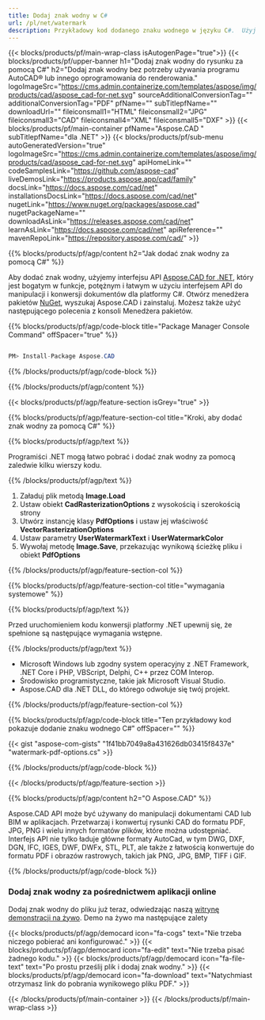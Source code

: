 ```yaml
---
title: Dodaj znak wodny w C#
url: /pl/net/watermark
description: Przykładowy kod dodanego znaku wodnego w języku C#.  Użyj przykładowego kodu API, aby dodać znak wodny do pliku w VB.NET, Asp.NET lub dowolnej aplikacji opartej na platformie .NET.
---
```


{{< blocks/products/pf/main-wrap-class isAutogenPage="true">}}
{{< blocks/products/pf/upper-banner h1="Dodaj znak wodny do rysunku za pomocą C#" h2="Dodaj znak wodny bez potrzeby używania programu AutoCAD® lub innego oprogramowania do renderowania." logoImageSrc="https://cms.admin.containerize.com/templates/aspose/img/products/cad/aspose_cad-for-net.svg" sourceAdditionalConversionTag="" additionalConversionTag="PDF" pfName="" subTitlepfName="" downloadUrl="" fileiconsmall1="HTML" fileiconsmall2="JPG" fileiconsmall3="CAD" fileiconsmall4="XML" fileiconsmall5="DXF" >}}
{{< blocks/products/pf/main-container pfName="Aspose.CAD " subTitlepfName="dla .NET" >}}
{{< blocks/products/pf/sub-menu autoGeneratedVersion="true" logoImageSrc="https://cms.admin.containerize.com/templates/aspose/img/products/cad/aspose_cad-for-net.svg" apiHomeLink="" codeSamplesLink="https://github.com/aspose-cad" liveDemosLink="https://products.aspose.app/cad/family" docsLink="https://docs.aspose.com/cad/net" installationsDocsLink="https://docs.aspose.com/cad/net" nugetLink="https://www.nuget.org/packages/aspose.cad" nugetPackageName="" downloadAsLink="https://releases.aspose.com/cad/net" learnAsLink="https://docs.aspose.com/cad/net" apiReference="" mavenRepoLink="https://repository.aspose.com/cad/" >}}

{{% blocks/products/pf/agp/content h2="Jak dodać znak wodny za pomocą C#" %}}

Aby dodać znak wodny, użyjemy interfejsu API <a href="https://products.aspose.com/cad/net">Aspose.CAD for .NET</a>, który jest bogatym w funkcje, potężnym i łatwym w użyciu interfejsem API do manipulacji i konwersji dokumentów dla platformy C#.  Otwórz menedżera pakietów <a href="https://www.nuget.org/packages/aspose.cad">NuGet</a>, wyszukaj Aspose.CAD i zainstaluj.  Możesz także użyć następującego polecenia z konsoli Menedżera pakietów.

{{% blocks/products/pf/agp/code-block title="Package Manager Console Command" offSpacer="true" %}}

```cs

PM> Install-Package Aspose.CAD

```
{{% /blocks/products/pf/agp/code-block %}}

{{% /blocks/products/pf/agp/content %}}

{{< blocks/products/pf/agp/feature-section isGrey="true" >}}

{{% blocks/products/pf/agp/feature-section-col title="Kroki, aby dodać znak wodny za pomocą C#" %}}

{{% blocks/products/pf/agp/text %}}

Programiści .NET mogą łatwo pobrać i dodać znak wodny za pomocą zaledwie kilku wierszy kodu.

{{% /blocks/products/pf/agp/text %}}

1. Załaduj plik metodą **Image.Load**
1. Ustaw obiekt **CadRasterizationOptions** z wysokością i szerokością strony
1. Utwórz instancję klasy **PdfOptions** i ustaw jej właściwość **VectorRasterizationOptions**
1. Ustaw parametry **UserWatermarkText** i **UserWatermarkColor**
1. Wywołaj metodę **Image.Save**, przekazując wynikową ścieżkę pliku i obiekt **PdfOptions**

{{% /blocks/products/pf/agp/feature-section-col %}}

{{% blocks/products/pf/agp/feature-section-col title="wymagania systemowe" %}}

{{% blocks/products/pf/agp/text %}}

Przed uruchomieniem kodu konwersji platformy .NET upewnij się, że spełnione są następujące wymagania wstępne.

{{% /blocks/products/pf/agp/text %}}

-  Microsoft Windows lub zgodny system operacyjny z .NET Framework, .NET Core i PHP, VBScript, Delphi, C++ przez COM Interop.
-  Środowisko programistyczne, takie jak Microsoft Visual Studio.
-  Aspose.CAD dla .NET DLL, do którego odwołuje się twój projekt.

{{% /blocks/products/pf/agp/feature-section-col %}}

{{% blocks/products/pf/agp/code-block title="Ten przykładowy kod pokazuje dodanie znaku wodnego C#" offSpacer="" %}}

{{< gist "aspose-com-gists" "1f41bb7049a8a431626db03415f8437e" "watermark-pdf-options.cs" >}}

{{% /blocks/products/pf/agp/code-block %}}

{{< /blocks/products/pf/agp/feature-section >}}

{{% blocks/products/pf/agp/content h2="O Aspose.CAD" %}}

Aspose.CAD API może być używany do manipulacji dokumentami CAD lub BIM w aplikacjach.  Przetwarzaj i konwertuj rysunki CAD do formatu PDF, JPG, PNG i wielu innych formatów plików, które można udostępniać.  Interfejs API nie tylko ładuje główne formaty AutoCad, w tym DWG, DXF, DGN, IFC, IGES, DWF, DWFx, STL, PLT, ale także z łatwością konwertuje do formatu PDF i obrazów rastrowych, takich jak PNG, JPG, BMP, TIFF i GIF.

{{% /blocks/products/pf/agp/code-block %}}

<div class="container-fluid agp-content bg-gray-lighter  aboutfile box-1 vh100 section">
    <div class="container full-width">
        <div class="row">           
    <div class="container-fluid agp-content bg-white aboutfile box-1 vh100 section nopbtm">
        <div class="container">			   
            <div class="row">            
<div class="demobox tc col-md-12 padding-0">
    <h3>Dodaj znak wodny za pośrednictwem aplikacji online</h3>    
        <p>Dodaj znak wodny do pliku już teraz, odwiedzając naszą <a href="https://products.aspose.app/cad/watermark">witrynę demonstracji na żywo</a>.  Demo na żywo ma następujące zalety</p> 
       
   {{< blocks/products/pf/agp/democard icon="fa-cogs" text="Nie trzeba niczego pobierać ani konfigurować."  >}}
   {{< blocks/products/pf/agp/democard icon="fa-edit" text="Nie trzeba pisać żadnego kodu." >}}
   {{< blocks/products/pf/agp/democard icon="fa-file-text" text="Po prostu prześlij plik i dodaj znak wodny." >}}
   {{< blocks/products/pf/agp/democard icon="fa-download" text="Natychmiast otrzymasz link do pobrania wynikowego pliku PDF." >}}

</div>
        </div>
    </div>
</div>
    <!-- aboutfile Ends -->
        </div>
    </div>
</div>

{{< /blocks/products/pf/main-container >}}
{{< /blocks/products/pf/main-wrap-class >}}